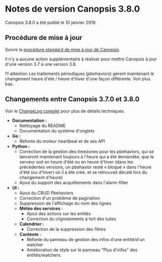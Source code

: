 # Notes de version Canopsis 3.8.0

Canopsis 3.8.0 a été publié le 10 janvier 2019.

## Procédure de mise à jour

Suivre la [procédure standard de mise à jour de Canopsis](../guide-administration/mise-a-jour/index.md).

Il n'y a aucune action supplémentaire à réaliser pour mettre Canopsis à jour d'une version 3.7 à une version 3.8.

!!! attention
    Les traitements périodiques (*pbehaviors*) gèrent maintenant le changement heure d'été / heure d'hiver d'une façon différente. Voir plus bas.

## Changements entre Canopsis 3.7.0 et 3.8.0

Voir le [ChangeLog complet](https://git.canopsis.net/canopsis/canopsis/blob/develop/CHANGELOG.md) pour plus de détails techniques.

* **Documentation :**
    * Nettoyage du README
    * Documentation du système d'onglets
* **Go :**
    * Refonte du moteur heartbeat et de ses API
* **Python :**
    * Correction de la gestion des timezones pour les pbehaviors, qui se lanceront maintenant toujours à l'heure qui a été demandée, que le serveur soit en heure d'été ou en heure d'hiver (dans les précédentes versions, un pbehavior resté « bloqué » dans l'heure d'été (ou d'hiver) où il a été créé, et se retrouvait décalé lors du changement d'heure)
    * Ajout du support des acquittements dans l'alarm-filter
* **UI :**
    * Ajout du CRUD Pbehaviors
    * Correction d'un problème de pagination
    * Suppression de l'affichage du nom des lignes
    * **Météo des services :**
        * Ajout des actions sur les entités
        * Correction du clignotements à tort des tuiles
    * **Calendrier :**
        * Correction de la suppression des filtres
    * **Contexte :**
        * Refonte du panneau de gestion des infos d'une entité/d'un watcher
        * Amélioration de style sur le panneau "Plus d'infos" des entités/watchers.
